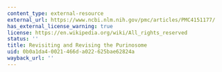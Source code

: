```yaml
---
content_type: external-resource
external_url: https://www.ncbi.nlm.nih.gov/pmc/articles/PMC4151177/
has_external_license_warning: true
license: https://en.wikipedia.org/wiki/All_rights_reserved
status: ''
title: Revisiting and Revising the Purinosome
uid: 0b0a1da4-0021-466d-a022-625bae62824a
wayback_url: ''
---
```

